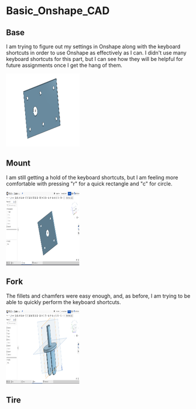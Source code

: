 # Basic_Onshape_CAD
## Base 
I am trying to figure out my settings in Onshape along with the keyboard shortcuts in order to use Onshape as effectively as I can. I didn't use many keyboard shortcuts for this part, but I can see how they will be helpful for future assignments once I get the hang of them.

<img src="./images/Base.PNG" alt="Base" width="200" height="200"> 

## Mount
I am still getting a hold of the keyboard shortcuts, but I am feeling more comfortable with pressing "r" for a quick rectangle and "c" for circle.

<img src="./images/MountPic.PNG" alt="Mount" width="200" height="200"> 

## Fork
The fillets and chamfers were easy enough, and, as before, I am trying to be able to quickly perform the keyboard shortcuts.

<img src="./images/Fork.PNG" alt="Fork" width="200" height="200"> 

## Tire


